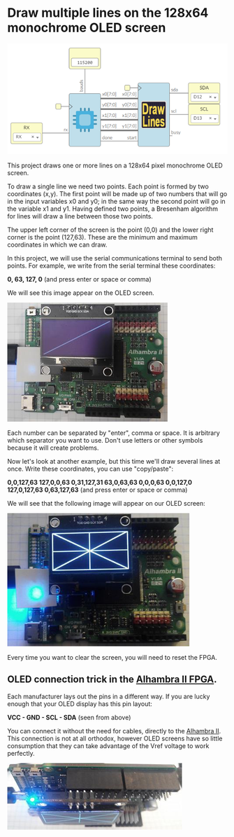 # Draw multiple lines on the 128x64 monochrome OLED screen

![](https://github.com/Democrito/repositorios/blob/master/Sensors/I2C/OLED/drawLines/img/draw_lines.PNG)

This project draws one or more lines on a 128x64 pixel monochrome OLED screen.

To draw a single line we need two points. Each point is formed by two coordinates (x,y). The first point will be made up of two numbers that will go in the input variables x0 and y0; in the same way the second point will go in the variable x1 and y1. Having defined two points, a Bresenham algorithm for lines will draw a line between those two points.

The upper left corner of the screen is the point (0,0) and the lower right corner is the point (127,63). These are the minimum and maximum coordinates in which we can draw.

In this project, we will use the serial communications terminal to send both points. For example, we write from the serial terminal these coordinates:

**0, 63, 127, 0** (and press enter or space or comma)

We will see this image appear on the OLED screen.

![](https://github.com/Democrito/repositorios/blob/master/Sensors/I2C/OLED/drawLines/img/Line_oled.jpg)

Each number can be separated by "enter", comma or space. It is arbitrary which separator you want to use. Don't use letters or other symbols because it will create problems.

Now let's look at another example, but this time we'll draw several lines at once. Write these coordinates, you can use "copy/paste":

**0,0,127,63 127,0,0,63 0,31,127,31 63,0,63,63 0,0,0,63 0,0,127,0 127,0,127,63 0,63,127,63** (and press enter or space or comma)

We will see that the following image will appear on our OLED screen:

![](https://github.com/Democrito/repositorios/blob/master/Sensors/I2C/OLED/drawLines/img/multiples%20lineas%20fpga%20oled.jpg)

Every time you want to clear the screen, you will need to reset the FPGA.


## OLED connection trick in the [Alhambra II FPGA](https://alhambrabits.com/alhambra/).

Each manufacturer lays out the pins in a different way. If you are lucky enough that your OLED display has this pin layout:

**VCC - GND - SCL - SDA** (seen from above)

You can connect it without the need for cables, directly to the [Alhambra II](https://alhambrabits.com/alhambra/). This connection is not at all orthodox, however OLED screens have so little consumption that they can take advantage of the Vref voltage to work perfectly.

![](https://github.com/Democrito/repositorios/blob/master/Sensors/I2C/OLED/drawLines/img/alhambra%20fpga%20oled.jpg)
